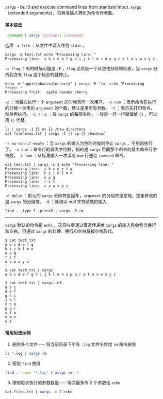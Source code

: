 `xargs` - build and execute command lines from standard input.
`xargs` （extended arguments），将标准输入转化为命令行参数。
#### 基本语法
```bash
 command | xargs [options] [command]
```


选项
`-a file` ：从文件中读入作为 `stdin` 。
``` shell
xargs -a test.txt echo "Processing line: "
Processing line:  a b c d e f g h i j k l m n o p q r s t u v w x y z
```
`-e flag` ：有的时候可能是 `-E` ，`flag` 必须是一个以空格分隔的标志，当 `xargs` 分析到含有 `flag` 这个标志的就停止。
``` shell
echo -e "apple\nbanana\ncherry" | xargs -E '\n' echo "Processing fruit: "
Processing fruit:  apple banana cherry
```
`-p` ：当每次执行一个 `argument` 的时候询问一次用户。
`-n num` ：表示命令在执行的时候一次用的 `argument` 的个数，默认是用所有参数。
`-t` ：表示先打印命令，然后再执行。
`-i / -I` ：将 `xargs` 的每项名称，一般是一行一行赋值给 `{}` ，可以用 `{}` 代替。
``` shell
ls | xargs -I {} mv {} /new_directory
cat filenames.txt | xargs -I {} cp {} /backup/
```

`-r no-run-if-empty` ：当 `xargs` 的输入为空的时候则停止 `xargs` ，不用再执行了。
`-s num` ：命令行的最大字符数，指的是 `xargs` 后面那个命令的最大命令行字符数。
`-L num` ：从标准输入一次读取 `num` 行送给 `command` 命令。
``` shell
cat test.txt | xargs -L 1 echo "Processing line: "
Processing line:  a b c d e f g
Processing line:  h i j k l m n
Processing line:  o p q
Processing line:  r s t
Processing line:  u v w x y z
```
`-d delim` ：默认的 `xargs` 分隔符是回车，`argument` 的分隔符是空格，这里修改的是 `xargs` 的分隔符。
`-0` ：处理以 null 字符结尾的输入
``` shell
find . -type f -print0 | xargs -0 rm
```

---
`xargs` 默认的命令是 `echo` ，这意味着通过管道传递给 `xargs` 的输入将会包含换行和空白，但通过 `xargs` 的处理，换行和空白将被空格取代。
``` shell
$ cat test.txt
a b c d e f g
h i j k l m n
o p q
r s t
u v w x y z

$ cat test.txt | xargs
a b c d e f g h i j k l m n o p q r s t u v w x y z

$ cat test.txt | xargs -n3
a b c
d e f
g h i
j k l
m n o
p q r
s t u
v w x
y z
```

#### 常用用法示例
1. 删除多个文件 --- 将当前目录下所有 `.log` 文件名传给 `rm` 命令删除
```bash
ls *.log | xargs rm
```

2. 搭配 `find` 使用
```bash
find . -name "*.tmp" | xargs rm -f
```

3. 限制每次执行的参数数量 --- 每次最多传 2 个参数给 `echo` 
```bash
cat files.txt | xargs -n 2 echo
```